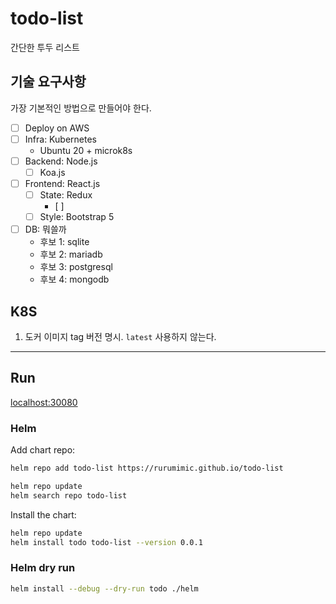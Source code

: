 # todo-list

간단한 투두 리스트

## 기술 요구사항

가장 기본적인 방법으로 만들어야 한다.

- [ ] Deploy on AWS
- [ ] Infra: Kubernetes
  - Ubuntu 20 + microk8s
- [ ] Backend: Node.js
  - [ ] Koa.js
- [ ] Frontend: React.js
  - [ ] State: Redux
    - [ ] 
  - [ ] Style: Bootstrap 5
- [ ] DB: 뭐쓸까
  - 후보 1: sqlite
  - 후보 2: mariadb
  - 후보 3: postgresql
  - 후보 4: mongodb

## K8S

1. 도커 이미지 tag 버전 명시. `latest` 사용하지 않는다.

---

## Run

[localhost:30080](http://localhost:30080)

### Helm

Add chart repo:

```bash
helm repo add todo-list https://rurumimic.github.io/todo-list
```

```bash
helm repo update
helm search repo todo-list
```

Install the chart:

```bash
helm repo update
helm install todo todo-list --version 0.0.1
```

### Helm dry run

```bash
helm install --debug --dry-run todo ./helm
```
